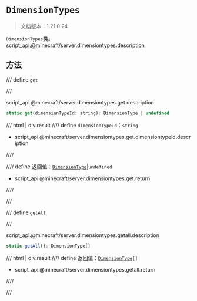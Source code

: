 # `DimensionTypes`

> 文档版本：1.21.0.24

`DimensionTypes`类。script_api.@minecraft/server.dimensiontypes.description

## 方法

/// define
`get`


///

script_api.@minecraft/server.dimensiontypes.get.description

```js
static get(dimensionTypeId: string): DimensionType | undefined
```

/// html | div.result
//// define
`dimensionTypeId`：`string`

- script_api.@minecraft/server.dimensiontypes.get.dimensiontypeid.description


////

//// define
返回值：[`DimensionType`](./dimensiontype.md)|`undefined`

- script_api.@minecraft/server.dimensiontypes.get.return


////

///


/// define
`getAll`


///

script_api.@minecraft/server.dimensiontypes.getall.description

```js
static getAll(): DimensionType[]
```

/// html | div.result
//// define
返回值：<code><a href="../dimensiontype/">DimensionType</a>[]</code>

- script_api.@minecraft/server.dimensiontypes.getall.return


////

///

